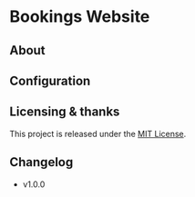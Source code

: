 # Bookings Website

<!-- summary -->

## About

<!-- more detail -->

## Configuration

<!-- how to set up -->

## Licensing & thanks

This project is released under the [MIT License](./LICENSE.txt).

## Changelog

- v1.0.0
